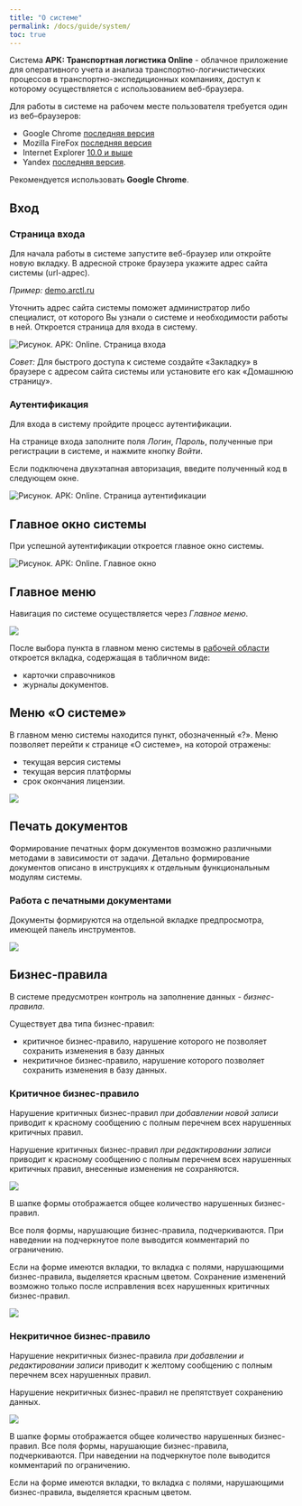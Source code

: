 ```yaml
---
title: "О системе"
permalink: /docs/guide/system/
toc: true
---
```


Система **АРК: Транспортная логистика Online** - облачное приложение для оперативного учета и анализа транспортно-логичистических процессов в транспортно-экспедиционных компаниях, доступ к которому осуществляется с использованием веб-браузера.

Для работы в системе на рабочем месте пользователя требуется один из веб–браузеров:
-   Google Chrome [последняя версия](http://www.google.com/chrome?hl=ru)
-   Mozilla FireFox [последняя версия](http://mozilla-russia.org/)
-   Internet Explorer [10.0 и выше](http://windows.microsoft.com/ru-RU/internet-explorer/downloads/ie)
-   Yandex [последняя версия](https://browser.yandex.ru/).

Рекомендуется использовать **Google Chrome**.

## Вход
### Страница входа
Для начала работы в системе запустите веб-браузер или откройте новую вкладку.
В адресной строке браузера укажите адрес сайта системы (url-адрес).

*Пример:* [demo.arctl.ru](https://demo.arctl.ru/)

Уточнить адрес сайта системы поможет администратор либо специалист, от которого Вы узнали о системе и необходимости работы в ней. Откроется страница для входа в систему.

![Рисунок. АРК: Online. Страница входа](../../images/arctl_sigini.png)

*Совет:* Для быстрого доступа к системе создайте «Закладку» в браузере с адресом сайта системы или установите его как «Домашнюю страницу».

### Аутентификация
Для входа в систему пройдите процесс аутентификации.

На странице входа заполните поля *Логин*, *Пароль*, полученные при регистрации в системе, и нажмите кнопку *Войти*.

Если подключена двухэтапная авторизация, введите полученный код в следующем окне.

![Рисунок. АРК: Online. Страница аутентификации](../../images/arctl_sigini_tfa.png)

## Главное окно системы
При успешной аутентификации откроется главное окно системы.

![Рисунок. АРК: Online. Главное окно](../../images/arctl_main_window.png)

## Главное меню
Навигация по системе осуществляется через *Главное меню*.

![](../../images/arctl_main_window_menu.png)

После выбора пункта в главном меню системы
в [рабочей области](../work_window) откроется вкладка, содержащая в табличном виде:
-   карточки справочников
-   журналы документов.

## Меню «О системе»
В главном меню системы находится пункт, обозначенный «?».
Меню позволяет перейти к странице «О системе», на которой отражены:
-   текущая версия системы
-   текущая версия платформы
-   срок окончания лицензии.

![](../../images/help.png)

## Печать документов
Формирование печатных форм документов возможно различными методами в зависимости от задачи.
Детально формирование документов описано в инструкциях к отдельным функциональным модулям системы.

### Работа с печатными документами

Документы формируются на отдельной вкладке предпросмотра, имеющей панель инструментов.

![](../../images/Reporting.png)

## Бизнес-правила
В системе предусмотрен контроль на заполнение данных - *бизнес-правила*.

Существует два типа бизнес-правил:
-   критичное бизнес-правило, нарушение которого не позволяет сохранить изменения в базу данных
-   некритичное бизнес-правило, нарушение которого позволяет сохранить изменения в базу данных.

### Критичное бизнес-правило
Нарушение критичных бизнес-правил *при добавлении новой записи* приводит к красному сообщению с полным перечнем всех нарушенных критичных правил.

Нарушение критичных бизнес-правил *при редактировании записи* приводит к красному сообщению с полным перечнем всех нарушенных критичных правил, внесенные изменения не сохраняются.

![](../../images/rule.png)

В шапке формы отображается общее количество нарушенных бизнес-правил.

Все поля формы, нарушающие бизнес-правила, подчеркиваются. При наведении на подчеркнутое поле выводится комментарий по ограничению.

Если на форме имеются вкладки, то вкладка с полями, нарушающими бизнес-правила, выделяется красным цветом.
Сохранение изменений возможно только после исправления всех нарушенных критичных бизнес-правил.

![](../../images/rule1.png)

### Некритичное бизнес-правило
Нарушение некритичных бизнес-правила *при добавлении и редактировании записи* приводит к желтому сообщению с полным перечнем всех нарушенных правил.

Нарушение некритичных бизнес-правил не препятствует сохранению данных.

![](../../images/rule2.png)

В шапке формы отображается общее количество нарушенных бизнес-правил.
Все поля формы, нарушающие бизнес-правила, подчеркиваются. При наведении на подчеркнутое поле выводится комментарий по ограничению.

Если на форме имеются вкладки, то вкладка с полями, нарушающими бизнес-правила, выделяется красным цветом.
